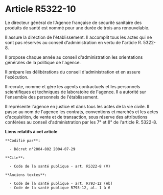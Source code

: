 # Article R5322-10

Le directeur général de l'Agence française de sécurité sanitaire des produits de santé est nommé pour une durée de trois ans
renouvelable.

Il assure la direction de l'établissement. Il accomplit tous les actes qui ne sont pas réservés au conseil d'administration
en vertu de l'article R. 5322-8.

Il propose chaque année au conseil d'administration les orientations générales de la politique de l'agence.

Il prépare les délibérations du conseil d'administration et en assure l'exécution.

Il recrute, nomme et gère les agents contractuels et les personnels scientifiques et techniques de laboratoire de l'agence.
Il a autorité sur l'ensemble des personnels de l'établissement.

Il représente l'agence en justice et dans tous les actes de la vie civile. Il passe au nom de l'agence les contrats,
conventions et marchés et les actes d'acquisition, de vente et de transaction, sous réserve des attributions conférées au
conseil d'administration par les 7° et 8° de l'article R. 5322-8.

**Liens relatifs à cet article**

	**Codifié par**:

	  - Décret n°2004-802 2004-07-29

	**Cite**:

	  - Code de la santé publique - art. R5322-8 (V)

	**Anciens textes**:

	  - Code de la santé publique - art. R793-12 (Ab)
	  - Code de la santé publique R793-12, al. 1 à 6
